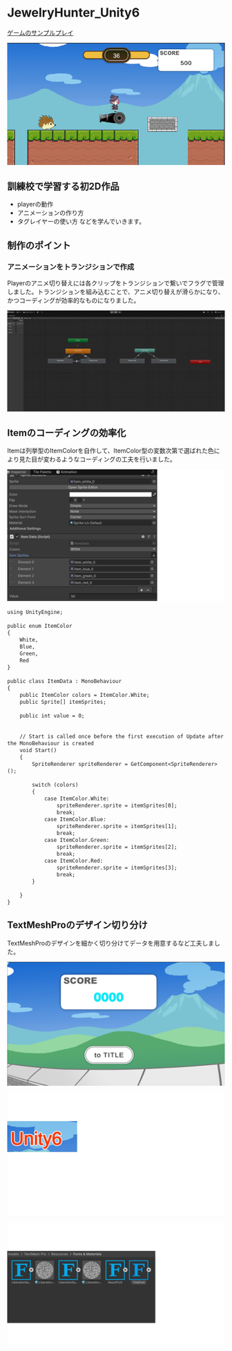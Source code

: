 # JewelryHunter_Unity6

[ゲームのサンプルプレイ](https://rune337.github.io/juwelryhunter_web/)

![ゲーム画面](readmeImg/juwelryhunter.jpg)

## 訓練校で学習する初2D作品
* playerの動作
* アニメーションの作り方
* タグレイヤーの使い方
などを学んでいきます。

## 制作のポイント
### アニメーションをトランジションで作成
Playerのアニメ切り替えには各クリップをトランジションで繋いでフラグで管理しました。トランジションを組み込むことで、アニメ切り替えが滑らかになり、
かつコーディングが効率的なものになりました。
  
![トランザクションの絵](readmeIMg/animator.jpg)
  
## Itemのコーディングの効率化
Itemは列挙型のItemColorを自作して、ItemColor型の変数次第で選ばれた色により見た目が変わるようなコーディングの工夫を行いました。

![トランザクションの絵](readmeIMg/item.jpg)

```
using UnityEngine;

public enum ItemColor
{
    White,
    Blue,
    Green,
    Red
}

public class ItemData : MonoBehaviour
{
    public ItemColor colors = ItemColor.White;
    public Sprite[] itemSprites;

    public int value = 0;


    // Start is called once before the first execution of Update after the MonoBehaviour is created
    void Start()
    {
        SpriteRenderer spriteRenderer = GetComponent<SpriteRenderer>();

        switch (colors)
        {
            case ItemColor.White:
                spriteRenderer.sprite = itemSprites[0];
                break;
            case ItemColor.Blue:
                spriteRenderer.sprite = itemSprites[1];
                break;
            case ItemColor.Green:
                spriteRenderer.sprite = itemSprites[2];
                break;
            case ItemColor.Red:
                spriteRenderer.sprite = itemSprites[3];
                break;
        }

    }
}
```

## TextMeshProのデザイン切り分け
TextMeshProのデザインを細かく切り分けてデータを用意するなど工夫しました。

![TextMeshProデザインリザルト](readmeIMg/result.jpg)

![TextMeshProデザインタイトル](readmeIMg/title.jpg)

![TextMeshProフォント](readmeIMg/font.jpg)